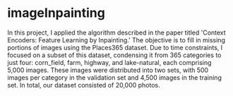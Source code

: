 # imageInpainting

In this project, I applied the algorithm described in the paper titled 'Context Encoders: Feature Learning by Inpainting.' The objective is to fill in missing portions of images using the Places365 dataset. Due to time constraints, I focused on a subset of this dataset, condensing it from 365 categories to just four: corn_field, farm, highway, and lake-natural, each comprising 5,000 images. These images were distributed into two sets, with 500 images per category in the validation set and 4,500 images in the training set. In total, our dataset consisted of 20,000 photos.
